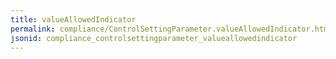 ```yaml
---
title: valueAllowedIndicator
permalink: compliance/ControlSettingParameter.valueAllowedIndicator.html
jsonid: compliance_controlsettingparameter_valueallowedindicator
---
```

